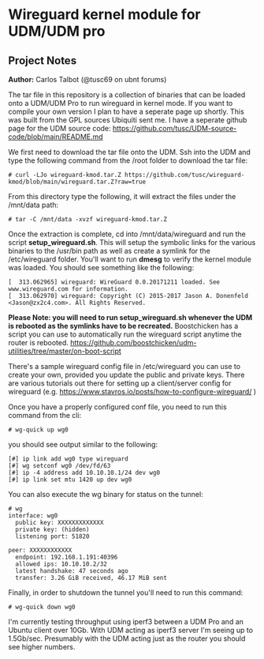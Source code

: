# Wireguard kernel module for UDM/UDM pro
## Project Notes
**Author:** Carlos Talbot (@tusc69 on ubnt forums)

The tar file in this repository is a collection of binaries that can be loaded onto a UDM/UDM Pro to run wireguard in kernel mode. If you want to compile your own version I plan to have a seperate page up shortly. This was built from the GPL sources Ubiquiti sent me. I have a seperate github page for the UDM source code: https://github.com/tusc/UDM-source-code/blob/main/README.md

We first need to download the tar file onto the UDM. Ssh into the UDM and type the following command from the /root folder to download the tar file:

```
# curl -LJo wireguard-kmod.tar.Z https://github.com/tusc/wireguard-kmod/blob/main/wireguard.tar.Z?raw=true
```

From this directory type the following, it will extract the files under the /mnt/data path:

```
# tar -C /mnt/data -xvzf wireguard-kmod.tar.Z
```

Once the extraction is complete, cd into /mnt/data/wireguard and run the script **setup_wireguard.sh**. This will setup the symbolic links for the various binaries to the /usr/bin path as well as create a symlink for the /etc/wireguard folder. You'll want to run **dmesg** to verify the kernel module was loaded. You should see something like the following: 
```
[  313.062965] wireguard: WireGuard 0.0.20171211 loaded. See www.wireguard.com for information.
[  313.062970] wireguard: Copyright (C) 2015-2017 Jason A. Donenfeld <Jason@zx2c4.com>. All Rights Reserved.
```

**Please Note: you will need to run setup_wireguard.sh whenever the UDM is rebooted as the symlinks have to be recreated.** Boostchicken has a script you can use to automatically run the wireguard script anytime the router is rebooted. https://github.com/boostchicken/udm-utilities/tree/master/on-boot-script

There's a sample wireguard config file in /etc/wireguard you can use to create your own, provided you update the public and private keys. There are various tutorials out there for setting up a client/server config for wireguard (e.g. https://www.stavros.io/posts/how-to-configure-wireguard/ )

Once you have a properly configured conf file, you need to run this command from the cli:

```
# wg-quick up wg0
```

you should see output similar to the following:

```
[#] ip link add wg0 type wireguard
[#] wg setconf wg0 /dev/fd/63
[#] ip -4 address add 10.10.10.1/24 dev wg0
[#] ip link set mtu 1420 up dev wg0
```

You can also execute the wg binary for status on the tunnel:

```
# wg
interface: wg0
  public key: XXXXXXXXXXXXX
  private key: (hidden)
  listening port: 51820

peer: XXXXXXXXXXXX
  endpoint: 192.168.1.191:40396
  allowed ips: 10.10.10.2/32
  latest handshake: 47 seconds ago
  transfer: 3.26 GiB received, 46.17 MiB sent
```

 Finally, in order to shutdown the tunnel you'll need to run this command:
 
```
# wg-quick down wg0
```

I'm currently testing throughput using iperf3 between a UDM Pro and an Ubuntu client over 10Gb. With UDM acting as iperf3 server I'm seeing up to 1.5Gb/sec. Presumably with the UDM acting just as the router you should see higher numbers.

